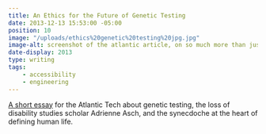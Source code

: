 ```yaml
---
title: An Ethics for the Future of Genetic Testing
date: 2013-12-13 15:53:00 -05:00
position: 10
image: "/uploads/ethics%20genetic%20testing%20jpg.jpg"
image-alt: screenshot of the atlantic article, on so much more than just genetics
date-display: 2013
type: writing
tags: 
    - accessibility
    - engineering
---
```


[A short essay](https://www.theatlantic.com/technology/archive/2013/12/an-ethics-for-the-future-of-genetic-testing/282705/) for the Atlantic Tech about genetic testing, the loss of disability studies scholar Adrienne Asch, and the synecdoche at the heart of defining human life.
